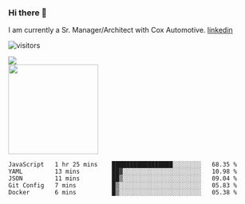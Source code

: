 ### Hi there 👋

I am currently a Sr. Manager/Architect with Cox Automotive. 
[linkedin](https://www.linkedin.com/in/jefflindholm)

<!--
**jefflindholm/jefflindholm** is a ✨ _special_ ✨ repository because its `README.md` (this file) appears on your GitHub profile.

Here are some ideas to get you started:

- 🔭 I’m currently working on ...
- 🌱 I’m currently learning ...
- 👯 I’m looking to collaborate on ...
- 🤔 I’m looking for help with ...
- 💬 Ask me about ...
- 📫 How to reach me: ...
- 😄 Pronouns: ...
- ⚡ Fun fact: ...
-->
![visitors](https://visitor-badge.glitch.me/badge?page_id=page.id)

<img align="center" src="https://github-readme-stats.vercel.app/api/top-langs/?username=jefflindholm&hide=java,html&title_color=ffffff&text_color=c9cacc&icon_color=2bbc8a&bg_color=1d1f21" />
<br/>
<img height="180em" src="https://github-readme-stats.vercel.app/api?username=jefflindholm&show_icons=true&hide_border=true&&count_private=true&include_all_commits=true" />

<!--START_SECTION:waka-->
```text
JavaScript   1 hr 25 mins    █████████████████░░░░░░░░   68.35 % 
YAML         13 mins         ██▓░░░░░░░░░░░░░░░░░░░░░░   10.98 % 
JSON         11 mins         ██▒░░░░░░░░░░░░░░░░░░░░░░   09.04 % 
Git Config   7 mins          █▒░░░░░░░░░░░░░░░░░░░░░░░   05.83 % 
Docker       6 mins          █▒░░░░░░░░░░░░░░░░░░░░░░░   05.38 % 
```
<!--END_SECTION:waka-->
